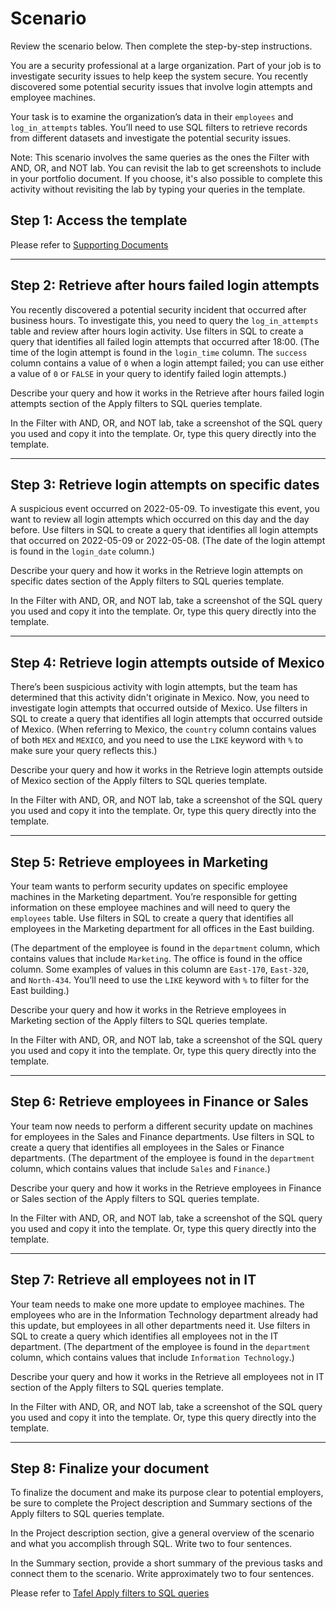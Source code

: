 # Scenario

Review the scenario below. Then complete the step-by-step instructions.

You are a security professional at a large organization. Part of your job is to investigate security issues to help keep the system secure. You recently discovered some potential security issues that involve login attempts and employee machines.

Your task is to examine the organization’s data in their ```employees``` and ```log_in_attempts``` tables. You’ll need to use SQL filters to retrieve records from different datasets and investigate the potential security issues.

Note: This scenario involves the same queries as the ones the Filter with AND, OR, and NOT lab. You can revisit the lab to get screenshots to include in your portfolio document. If you choose, it's also possible to complete this activity without revisiting the lab by typing your queries in the template.

## Step 1: Access the template

Please refer to [Supporting Documents](https://github.com/ericktafel1/Cybersecurity_Portfolio/tree/main/Filtering_SQL_queries/Supporting_Documents)

--------------------------------------------------------------------------------------------------------------------------------

## Step 2: Retrieve after hours failed login attempts

You recently discovered a potential security incident that occurred after business hours. To investigate this, you need to query the ```log_in_attempts``` table and review after hours login activity. Use filters in SQL to create a query that identifies all failed login attempts that occurred after 18:00. (The time of the login attempt is found in the ```login_time``` column. The ```success``` column contains a value of ```0``` when a login attempt failed; you can use either a value of ```0``` or ```FALSE``` in your query to identify failed login attempts.)

Describe your query and how it works in the Retrieve after hours failed login attempts section of the Apply filters to SQL queries template. 

In the Filter with AND, OR, and NOT lab, take a screenshot of the SQL query you used and copy it into the template. Or, type this query directly into the template.

--------------------------------------------------------------------------------------------------------------------------------

## Step 3: Retrieve login attempts on specific dates

A suspicious event occurred on 2022-05-09. To investigate this event, you want to review all login attempts which occurred on this day and the day before. Use filters in SQL to create a query that identifies all login attempts that occurred on 2022-05-09 or 2022-05-08. (The date of the login attempt is found in the ```login_date``` column.)

Describe your query and how it works in the Retrieve login attempts on specific dates section of the Apply filters to SQL queries template. 

In the Filter with AND, OR, and NOT lab, take a screenshot of the SQL query you used and copy it into the template. Or, type this query directly into the template.

--------------------------------------------------------------------------------------------------------------------------------

## Step 4: Retrieve login attempts outside of Mexico

There’s been suspicious activity with login attempts, but the team has determined that this activity didn't originate in Mexico. Now, you need to investigate login attempts that occurred outside of Mexico. Use filters in SQL to create a query that identifies all login attempts that occurred outside of Mexico. (When referring to Mexico, the ```country``` column contains values of both ```MEX``` and ```MEXICO```, and you need to use the ```LIKE``` keyword with ```%``` to make sure your query reflects this.)

Describe your query and how it works in the Retrieve login attempts outside of Mexico section of the Apply filters to SQL queries template. 

In the Filter with AND, OR, and NOT lab, take a screenshot of the SQL query you used and copy it into the template. Or, type this query directly into the template.

--------------------------------------------------------------------------------------------------------------------------------

## Step 5: Retrieve employees in Marketing

Your team wants to perform security updates on specific employee machines in the Marketing department. You’re responsible for getting information on these employee machines and will need to query the ```employees``` table. Use filters in SQL to create a query that identifies all employees in the Marketing department for all offices in the East building.

(The department of the employee is found in the ```department``` column, which contains values that include ```Marketing```. The office is found in the office column. Some examples of values in this column are ```East-170```, ```East-320```, and ```North-434```. You’ll need to use the ```LIKE``` keyword with ```%``` to filter for the East building.)

Describe your query and how it works in the Retrieve employees in Marketing section of the Apply filters to SQL queries template. 

In the Filter with AND, OR, and NOT lab, take a screenshot of the SQL query you used and copy it into the template. Or, type this query directly into the template.

--------------------------------------------------------------------------------------------------------------------------------

## Step 6: Retrieve employees in Finance or Sales

Your team now needs to perform a different security update on machines for employees in the Sales and Finance departments. Use filters in SQL to create a query that identifies all employees in the Sales or Finance departments. (The department of the employee is found in the ```department``` column, which contains values that include ```Sales``` and ```Finance```.)

Describe your query and how it works in the Retrieve employees in Finance or Sales section of the Apply filters to SQL queries template. 

In the Filter with AND, OR, and NOT lab, take a screenshot of the SQL query you used and copy it into the template. Or, type this query directly into the template.

--------------------------------------------------------------------------------------------------------------------------------

## Step 7: Retrieve all employees not in IT

Your team needs to make one more update to employee machines. The employees who are in the Information Technology department already had this update, but employees in all other departments need it. Use filters in SQL to create a query which identifies all employees not in the IT department. (The department of the employee is found in the ```department``` column, which contains values that include ```Information Technology```.)

Describe your query and how it works in the Retrieve all employees not in IT section of the Apply filters to SQL queries template. 

In the Filter with AND, OR, and NOT lab, take a screenshot of the SQL query you used and copy it into the template. Or, type this query directly into the template.

--------------------------------------------------------------------------------------------------------------------------------

## Step 8: Finalize your document

To finalize the document and make its purpose clear to potential employers, be sure to complete the Project description and Summary sections of the Apply filters to SQL queries template. 

In the Project description section, give a general overview of the scenario and what you accomplish through SQL. Write two to four sentences.

In the Summary section, provide a short summary of the previous tasks and connect them to the scenario. Write approximately two to four sentences.

Please refer to [Tafel Apply filters to SQL queries](https://github.com/ericktafel1/Cybersecurity_Portfolio/blob/main/Filtering_SQL_queries/Tafel_Apply_filters_to_SQL_queries.pdf)


